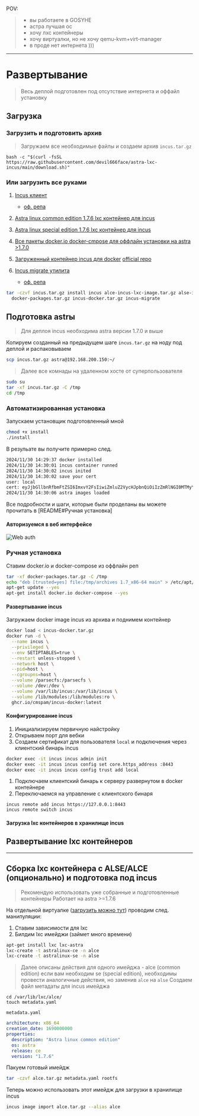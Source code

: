 POV:

> - вы работаете в GOSYHE
> - астра лучшая ос
> - хочу лхс контейнеры
> - хочу виртуалки, но не хочу qemu-kvm+virt-manager
> - в проде нет интернета )))

---

# Развертывание

> Весь деплой подготовлен под отсутствие интернета и оффайл установку

## Загрузка

### Загрузить и подготовить архив

> Загружаем все необходимые файлы и создаем архив `incus.tar.gz`

`bash -c "$(curl -fsSL https://raw.githubusercontent.com/devil666face/astra-lxc-incus/main/download.sh)"`

### Или загрузить все руками

1. [Incus клиент](https://github.com/devil666face/astra-lxc-incus/releases/download/v0.0.0/incus)

   - [оф. репа](https://github.com/lxc/incus/releases)

2. [Astra linux common edition 1.7.6 lxc контейнер для incus](https://github.com/devil666face/astra-lxc-incus/releases/download/v0.0.0/alce-incus-lxc-image.tar.gz)
3. [Astra linux special edition 1.7.6 lxc контейнер для incus](https://github.com/devil666face/astra-lxc-incus/releases/download/v0.0.0/alse-incus-lxc-image.tar.gz)
4. [Все пакеты docker.io docker-cmpose для оффлайн установки на astra >1.7.0](https://github.com/devil666face/astra-lxc-incus/releases/download/v0.0.0/docker-packages.tar.gz)
5. [Загруженный контейнер incus для docker](https://github.com/devil666face/astra-lxc-incus/releases/download/v0.0.0/incus-docker.tar.gz) [official repo](https://github.com/cmspam/incus-docker/pkgs/container/incus-docker)
6. [Incus migrate утилита](https://github.com/devil666face/astra-lxc-incus/releases/download/v0.0.0/incus-migrate)

   - [оф. репа](https://github.com/lxc/incus/releases)

```bash
tar -czvf incus.tar.gz install incus alce-incus-lxc-image.tar.gz alse-incus-lxc-image.tar.gz \
  docker-packages.tar.gz incus-docker.tar.gz incus-migrate
```

## Подготовка astrы

> Для деплоя incus необходима astra версии 1.7.0 и выше

Копируем созданный на предыдущем шаге `incus.tar.gz` на ноду под деплой и распаковываем

```bash
scp incus.tar.gz astra@192.168.200.150:~/
```

> Далее все комнады на удаленном хосте от суперпользователя

```bash
sudo su
tar -xf incus.tar.gz -C /tmp
cd /tmp

```

### Автоматизированная установка

Запускаем установщик подготовленный мной

```bash
chmod +x install
./install
```

В резульате вы получите примерно след.

```bash
2024/11/30 14:29:37 docker installed
2024/11/30 14:30:01 incus container runned
2024/11/30 14:30:02 incus inited
2024/11/30 14:30:02 save your cert
user: local
cert: eyJjbGllbnRfbmFtZSI6ImxvY2FsIiwiZmluZ2VycHJpbnQiOiIzZmRlNGI0MTMyY2EyZWNlY2RiNmU0NmIxNzZjNWQ1YmY5OTUxOTc1NWEzNDc3YzgwZTg0OTIwMDQ3YzJmYWNlIiwiYWRkcmVzc2VzIjpbIjE5Mi4xNjguMjAwLjE1MDo4NDQzIiwiMTcyLjE3LjAuMTo4NDQzIiwiMTkyLjE2OC4xMDAuMTo4NDQzIl0sInNlY3JldCI6IjkxOTEyMjNjZDU5OWU5NWY4ZDdjNWNhNjUwOWE5MjMyYzRjMmNjYjdhZGRiYmFiMWNmZGE4MTI0ZGRlYmRkNDUiLCJleHBpcmVzX2F0IjoiMDAwMS0wMS0wMVQwMDowMDowMFoifQ==
2024/11/30 14:30:06 astra images loaded
```

Все подробности и шаги, которые были проделаны вы можете прочитать в [README#Ручная установка]

#### Авторизуемся в веб интерфейсе

![Web auth](https://github.com/devil666face/astra-lxc-incus/raw/refs/heads/main/dist/import-cert.gif)

### Ручная установка

Ставим docker.io и docker-compose из оффлайн реп

```bash
tar -xf docker-packages.tar.gz -C /tmp
echo "deb [trusted=yes] file:/tmp/archives 1.7_x86-64 main" > /etc/apt/sources.list
apt-get update --yes
apt-get install docker.io docker-compose --yes
```

#### Развертывание incus

Загружаем docker image incus из архива и поднимем контейнер

```bash
docker load < incus-docker.tar.gz
docker run -d \
  --name incus \
  --privileged \
  --env SETIPTABLES=true \
  --restart unless-stopped \
  --network host \
  --pid=host \
  --cgroupns=host \
  --volume /parsecfs:/parsecfs \
  --volume /dev:/dev \
  --volume /var/lib/incus:/var/lib/incus \
  --volume /lib/modules:/lib/modules:ro \
  ghcr.io/cmspam/incus-docker:latest
```

#### Конфигурирование incus

1. Инициализируем первичную найстройку
2. Открываем порт для вебки
3. Создаем сертификат для пользователя `local` и подключения через клиентский бинарь incus

```bash
docker exec -it incus incus admin init
docker exec -it incus incus config set core.https_address :8443
docker exec -it incus incus config trust add local
```

1. Подключаем клиентский бинарь к серверу развернутом в docker контейнере
2. Переключаемся на управление с клиентского бинаря

```
incus remote add incus https://127.0.0.1:8443
incus remote switch incus
```

#### Загрузка lxc контейнеров в хранилище incus

## Развертывание lxc контейнеров

---

## Сборка lxc контейнера с ALSE/ALCE (опционально) и подготовка под incus

> Рекомендую использовать уже собранные и подготовленные контейнеры
> Работает на astra >=1.7.6

На отдельной виртуалке ([загрузить можно тут](https://dl.astralinux.ru/ui/native/mg-generic/alse/qemu/)) проводим след. манипуляции:

1. Ставим зависимости для lxc
2. Билдим lxc имейджи (займет много времени)

```bash
apt-get install lxc lxc-astra
lxc-create -t astralinux-ce -n alce
lxc-create -t astralinux-se -n alse
```

> Далее описаны действия для одного имейджа - alce (common edition) если вам необходим se (special edition), необходимы провести аналогичные действия, но заменив `alce` на `alse`
> Создаем файл метадаты для incus имейджа

```
cd /var/lib/lxc/alce/
touch metadata.yaml
```

`metadata.yaml`

```yaml
architecture: x86_64
creation_date: 1690000000
properties:
  description: "Astra linux common edition"
  os: astra
  release: ce
  version: "1.7.6"
```

Пакуем готовый имейдж

```bash
tar -czvf alce.tar.gz metadata.yaml rootfs
```

Теперь можно использовать этот имейдж для загрузки в хранилище incus

```bash
incus image import alce.tar.gz --alias alce
```
